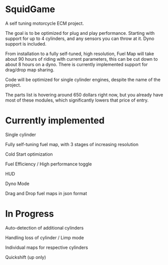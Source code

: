 # SquidGame
A self tuning motorcycle ECM project.

The goal is to be optimized for plug and play performance. Starting with support for up to 4 cylinders, and any sensors you can throw at it. 
Dyno support is included.

From installation to a fully self-tuned, high resolution, Fuel Map will take about 90 hours of riding with current parameters, this can be cut down to about 8 hours on a dyno.
There is currently implemented support for drag/drop map sharing.

Code will be optimized for single cylinder engines, despite the name of the project.

The parts list is hovering around 650 dollars right now, but you already have most of these modules, which significantly lowers that price of entry.


# Currently implemented

Single cylinder

Fully self-tuning fuel map, with 3 stages of increasing resolution

Cold Start optimization

Fuel Efficiency / High performance toggle

HUD

Dyno Mode

Drag and Drop fuel maps in json format

# In Progress

Auto-detection of additional cylinders

Handling loss of cylinder / Limp mode

Individual maps for respective cylinders

Quickshift (up only)
